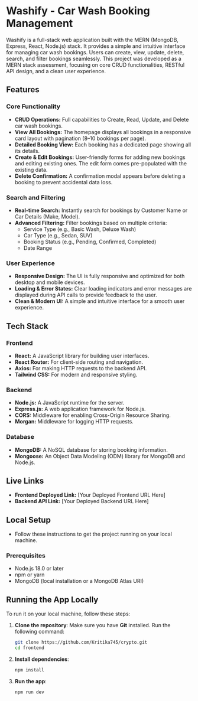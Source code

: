 # Washify - Car Wash Booking Management

Washify is a full-stack web application built with the MERN (MongoDB, Express, React, Node.js) stack. It provides a simple and intuitive interface for managing car wash bookings. Users can create, view, update, delete, search, and filter bookings seamlessly.
This project was developed as a MERN stack assessment, focusing on core CRUD functionalities, RESTful API design, and a clean user experience.

## Features

### Core Functionality
- **CRUD Operations:** Full capabilities to Create, Read, Update, and Delete car wash bookings.
- **View All Bookings:** The homepage displays all bookings in a responsive card layout with pagination (8–10 bookings per page).
- **Detailed Booking View:** Each booking has a dedicated page showing all its details.
- **Create & Edit Bookings:** User-friendly forms for adding new bookings and editing existing ones. The edit form comes pre-populated with the existing data.
- **Delete Confirmation:** A confirmation modal appears before deleting a booking to prevent accidental data loss.

### Search and Filtering
- **Real-time Search:** Instantly search for bookings by Customer Name or Car Details (Make, Model).
- **Advanced Filtering:** Filter bookings based on multiple criteria:
  - Service Type (e.g., Basic Wash, Deluxe Wash)
  - Car Type (e.g., Sedan, SUV)
  - Booking Status (e.g., Pending, Confirmed, Completed)
  - Date Range

### User Experience
- **Responsive Design:** The UI is fully responsive and optimized for both desktop and mobile devices.
- **Loading & Error States:** Clear loading indicators and error messages are displayed during API calls to provide feedback to the user.
- **Clean & Modern UI:** A simple and intuitive interface for a smooth user experience.

## Tech Stack

### Frontend
- **React:** A JavaScript library for building user interfaces.
- **React Router:** For client-side routing and navigation.
- **Axios:** For making HTTP requests to the backend API.
- **Tailwind CSS:** For modern and responsive styling.

### Backend
- **Node.js:** A JavaScript runtime for the server.
- **Express.js:** A web application framework for Node.js.
- **CORS:** Middleware for enabling Cross-Origin Resource Sharing.
- **Morgan:** Middleware for logging HTTP requests.

### Database
- **MongoDB:** A NoSQL database for storing booking information.
- **Mongoose:** An Object Data Modeling (ODM) library for MongoDB and Node.js.

## Live Links
- **Frontend Deployed Link:** [Your Deployed Frontend URL Here]  
- **Backend API Link:** [Your Deployed Backend URL Here]
  
## Local Setup
- Follow these instructions to get the project running on your local machine.

### Prerequisites

- Node.js 18.0 or later
- npm or yarn
- MongoDB (local installation or a MongoDB Atlas URI)

## Running the App Locally

To run it on your local machine, follow these steps:

1. **Clone the repository**:
   Make sure you have **Git** installed. Run the following command:

   ```sh
   git clone https://github.com/Kritika745/crypto.git
   cd frontend
   ```

2. **Install dependencies**:
   ```sh
   npm install
   ```

3. **Run the app**:
   ```sh
   npm run dev
   ```

